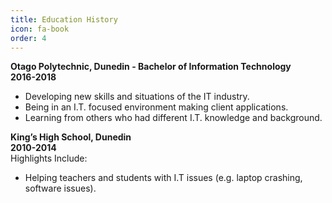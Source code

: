 ```yaml
---
title: Education History
icon: fa-book
order: 4
---
```


**Otago Polytechnic, Dunedin - Bachelor of Information Technology** <br>
**2016-2018**
* Developing new skills and situations of the IT industry.
* Being in an I.T. focused environment making client applications.
* Learning from others who had different I.T. knowledge and background.

**King’s High School, Dunedin** <br>
**2010-2014**<br>
Highlights Include:
* Helping teachers and students with I.T issues (e.g. laptop crashing, software issues).
